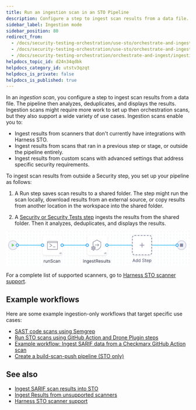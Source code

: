 ```yaml
---
title: Run an ingestion scan in an STO Pipeline
description: Configure a step to ingest scan results from a data file.
sidebar_label: Ingestion mode
sidebar_position: 80
redirect_from: 
  - /docs/security-testing-orchestration/use-sto/orchestrate-and-ingest/ingest-sarif-data
  - /docs/security-testing-orchestration/use-sto/orchestrate-and-ingest/ingest-scan-results-into-an-sto-pipeline
  - /docs/security-testing-orchestration/orchestrate-and-ingest/ingestion-workflows/ingest-scan-results-into-an-sto-pipeline
helpdocs_topic_id: d24n34qdbk
helpdocs_category_id: utstv3qzqt
helpdocs_is_private: false
helpdocs_is_published: true
---
```


In an *ingestion scan*, you configure a step to ingest scan results from a data file. The pipeline then analyzes, deduplicates, and displays the results. Ingestion scans might require more work to set up then orchestration scans, but they also support a wide variety of use cases. Ingestion scans enable you to:

- Ingest results from scanners that don't currently have integrations with Harness STO.
- Ingest results from scans that ran in a previous step or stage, or outside the pipeline entirely.
- Ingest results from custom scans with advanced settings that address specific security requirements.

To ingest scan results from outside a Security step, you set up your pipeline as follows:

1. A Run step saves scan results to a shared folder. The step might run the scan locally, download results from an external source, or copy results from another location in the workspace into the shared folder.

2. A [Security or Security Tests step](/docs/security-testing-orchestration/sto-techref-category/security-step-settings-reference#security-steps-and-scanner-templates-in-sto) ingests the results from the shared folder. Then it analyzes, deduplicates, and displays the results.

![](./static/ingest-scan-results-into-an-sto-pipeline-00.png)

For a complete list of supported scanners, go to [Harness STO scanner support](/docs/security-testing-orchestration/sto-techref-category/security-step-settings-reference#harness-sto-scanner-support).

## Example workflows

Here are some example ingestion-only workflows that target specific use cases:

- [SAST code scans using Semgrep](/docs/security-testing-orchestration/sto-techref-category/semgrep/sast-scan-semgrep)
- [Run STO scans using GitHub Action and Drone Plugin steps](/docs/security-testing-orchestration/use-sto/set-up-sto-pipelines/run-scans-using-github-actions)
- [Example workflow: Ingest SARIF data from a Checkmarx GitHub Action scan](/docs/security-testing-orchestration/sto-techref-category/checkmarx-scanner-reference)
- [Create a build-scan-push pipeline (STO only)](/docs/security-testing-orchestration/use-sto/set-up-sto-pipelines/build-scan-push-workflows/build-scan-push-sto-only)

## See also

- [Ingest SARIF scan results into STO](/docs/security-testing-orchestration/custom-scanning/ingest-sarif-data)
- [Ingest Results from unsupported scanners](../../custom-scanning/ingesting-issues-from-other-scanners.md)
- [Harness STO scanner support](/docs/security-testing-orchestration/sto-techref-category/security-step-settings-reference#harness-sto-scanner-support)
